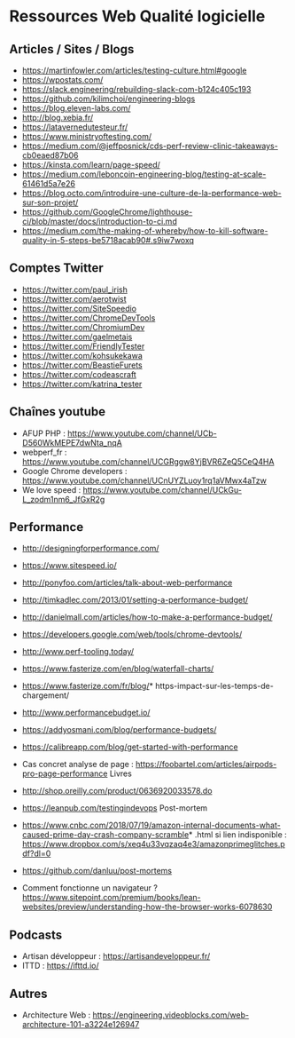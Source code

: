# Ressources Web Qualité logicielle

## Articles / Sites / Blogs
* https://martinfowler.com/articles/testing-culture.html#google
* https://wpostats.com/
* https://slack.engineering/rebuilding-slack-com-b124c405c193
* https://github.com/kilimchoi/engineering-blogs
* https://blog.eleven-labs.com/
* http://blog.xebia.fr/
* https://latavernedutesteur.fr/
* https://www.ministryoftesting.com/
* https://medium.com/@jeffposnick/cds-perf-review-clinic-takeaways-cb0eaed87b06
* https://kinsta.com/learn/page-speed/
* https://medium.com/leboncoin-engineering-blog/testing-at-scale-61461d5a7e26
* https://blog.octo.com/introduire-une-culture-de-la-performance-web-sur-son-projet/
* https://github.com/GoogleChrome/lighthouse-ci/blob/master/docs/introduction-to-ci.md
* https://medium.com/the-making-of-whereby/how-to-kill-software-quality-in-5-steps-be5718acab90#.s9iw7woxq

## Comptes Twitter
* https://twitter.com/paul_irish
* https://twitter.com/aerotwist
* https://twitter.com/SiteSpeedio
* https://twitter.com/ChromeDevTools
* https://twitter.com/ChromiumDev
* https://twitter.com/gaelmetais
* https://twitter.com/FriendlyTester
* https://twitter.com/kohsukekawa
* https://twitter.com/BeastieFurets
* https://twitter.com/codeascraft
* https://twitter.com/katrina_tester

## Chaînes youtube
* AFUP PHP : https://www.youtube.com/channel/UCb-D560WkMEPE7dwNta_nqA
* webperf_fr : https://www.youtube.com/channel/UCGRggw8YjBVR6ZeQ5CeQ4HA
* Google Chrome developers : https://www.youtube.com/channel/UCnUYZLuoy1rq1aVMwx4aTzw
* We love speed : https://www.youtube.com/channel/UCkGu-L_zodm1nm6_JfGxR2g


## Performance
* http://designingforperformance.com/
* https://www.sitespeed.io/
* http://ponyfoo.com/articles/talk-about-web-performance
* http://timkadlec.com/2013/01/setting-a-performance-budget/
* http://danielmall.com/articles/how-to-make-a-performance-budget/
* https://developers.google.com/web/tools/chrome-devtools/
* http://www.perf-tooling.today/
* https://www.fasterize.com/en/blog/waterfall-charts/
* https://www.fasterize.com/fr/blog/* https-impact-sur-les-temps-de-chargement/
* http://www.performancebudget.io/
* https://addyosmani.com/blog/performance-budgets/
* https://calibreapp.com/blog/get-started-with-performance

* Cas concret analyse de page : https://foobartel.com/articles/airpods-pro-page-performance
Livres
* http://shop.oreilly.com/product/0636920033578.do
* https://leanpub.com/testingindevops
Post-mortem
* https://www.cnbc.com/2018/07/19/amazon-internal-documents-what-caused-prime-day-crash-company-scramble* .html si lien indisponible : https://www.dropbox.com/s/xeq4u33vqzaq4e3/amazonprimeglitches.pdf?dl=0

* https://github.com/danluu/post-mortems

* Comment fonctionne un navigateur ? https://www.sitepoint.com/premium/books/lean-websites/preview/understanding-how-the-browser-works-6078630

## Podcasts
* Artisan développeur : https://artisandeveloppeur.fr/
* ITTD : https://ifttd.io/

## Autres
* Architecture Web : https://engineering.videoblocks.com/web-architecture-101-a3224e126947